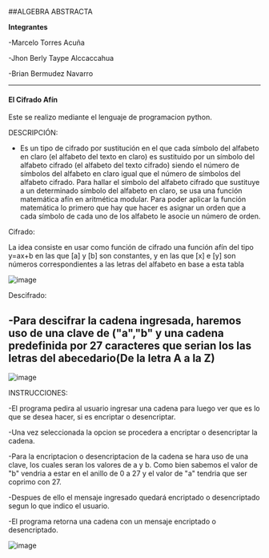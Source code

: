 ##ALGEBRA ABSTRACTA

**Integrantes**

-Marcelo Torres Acuña

-Jhon Berly Taype Alccaccahua 

-Brian Bermudez Navarro

------------

#### **El Cifrado Afín**


 Este se realizo mediante el lenguaje de programacion python.  
  
 
 DESCRIPCIÓN:
 
- Es un tipo de cifrado por sustitución en el que cada símbolo del alfabeto en claro (el alfabeto del texto en claro) es sustituido por un símbolo 
del alfabeto cifrado (el alfabeto del texto cifrado) siendo el número de símbolos del alfabeto en claro igual que el número de símbolos del alfabeto cifrado. 
Para hallar el símbolo del alfabeto cifrado que sustituye a un determinado símbolo del alfabeto en claro, se usa una función matemática afín en aritmética modular. 
Para poder aplicar la función matemática lo primero que hay que hacer es asignar un orden que a cada símbolo de cada uno de los alfabeto le asocie un número de orden.


Cifrado:

La idea consiste en usar como función de cifrado una función afín del tipo y=ax+b en las que [a] y [b] son constantes, y en las que [x] e [y] son números 
correspondientes a las letras del alfabeto en base a esta tabla

 ![image](https://user-images.githubusercontent.com/90937895/165884683-969ec4b6-d7d7-479a-ae1c-872790fb9cc1.png)


Descifrado:

-Para descifrar la cadena ingresada, haremos uso de una clave de ("a","b" y una cadena predefinida por 27 caracteres que serian los las letras del abecedario(De la letra A a la Z)
-




![image](https://user-images.githubusercontent.com/90937895/165884737-9c9b97d4-d51f-4d1c-8cbd-aca64f042803.png)

 
INSTRUCCIONES:

-El programa pedira al usuario ingresar una cadena para luego ver que es lo que se desea hacer, si es encriptar o desencriptar.

-Una vez seleccionada la opcion se procedera a encriptar o desencriptar la cadena.

-Para la encriptacion o desencriptacion de la cadena se hara uso de una clave, los cuales seran los valores de a y b. Como bien sabemos el valor de "b" vendria a estar
en el anillo de 0 a 27 y el valor de "a" tendria que ser coprimo con 27.

-Despues de ello el mensaje ingresado quedará encriptado o desencriptado segun lo que indico el usuario.

-El programa retorna una cadena con un mensaje encriptado o desencriptado.
 
 
![image](https://user-images.githubusercontent.com/101947482/162352821-c8164f0f-0cc6-4253-9516-79360b465d9d.png)


